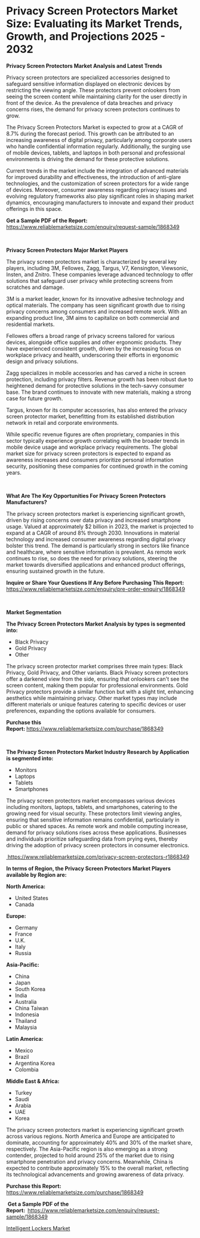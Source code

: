 <p><h1>Privacy Screen Protectors Market Size: Evaluating its Market Trends, Growth, and Projections 2025 - 2032</h1></p><p><strong>Privacy Screen Protectors Market Analysis and Latest Trends</strong></p>
<p><p>Privacy screen protectors are specialized accessories designed to safeguard sensitive information displayed on electronic devices by restricting the viewing angle. These protectors prevent onlookers from seeing the screen content while maintaining clarity for the user directly in front of the device. As the prevalence of data breaches and privacy concerns rises, the demand for privacy screen protectors continues to grow.</p><p>The Privacy Screen Protectors Market is expected to grow at a CAGR of 8.7% during the forecast period. This growth can be attributed to an increasing awareness of digital privacy, particularly among corporate users who handle confidential information regularly. Additionally, the surging use of mobile devices, tablets, and laptops in both personal and professional environments is driving the demand for these protective solutions.</p><p>Current trends in the market include the integration of advanced materials for improved durability and effectiveness, the introduction of anti-glare technologies, and the customization of screen protectors for a wide range of devices. Moreover, consumer awareness regarding privacy issues and evolving regulatory frameworks also play significant roles in shaping market dynamics, encouraging manufacturers to innovate and expand their product offerings in this space.</p></p>
<p><strong>Get a Sample PDF of the Report:&nbsp;</strong> <a href="https://www.reliablemarketsize.com/enquiry/request-sample/1868349?utm_campaign=2297&utm_medium=2&utm_source=Github&utm_content=ia&utm_term=07022025&utm_id=privacy-screen-protectors">https://www.reliablemarketsize.com/enquiry/request-sample/1868349</a></p>
<p>&nbsp;</p>
<p><strong>Privacy Screen Protectors Major Market Players</strong></p>
<p><p>The privacy screen protectors market is characterized by several key players, including 3M, Fellowes, Zagg, Targus, V7, Kensington, Viewsonic, Insten, and Znitro. These companies leverage advanced technology to offer solutions that safeguard user privacy while protecting screens from scratches and damage.</p><p>3M is a market leader, known for its innovative adhesive technology and optical materials. The company has seen significant growth due to rising privacy concerns among consumers and increased remote work. With an expanding product line, 3M aims to capitalize on both commercial and residential markets. </p><p>Fellowes offers a broad range of privacy screens tailored for various devices, alongside office supplies and other ergonomic products. They have experienced consistent growth, driven by the increasing focus on workplace privacy and health, underscoring their efforts in ergonomic design and privacy solutions.</p><p>Zagg specializes in mobile accessories and has carved a niche in screen protection, including privacy filters. Revenue growth has been robust due to heightened demand for protective solutions in the tech-savvy consumer base. The brand continues to innovate with new materials, making a strong case for future growth.</p><p>Targus, known for its computer accessories, has also entered the privacy screen protector market, benefitting from its established distribution network in retail and corporate environments. </p><p>While specific revenue figures are often proprietary, companies in this sector typically experience growth correlating with the broader trends in mobile device usage and workplace privacy requirements. The global market size for privacy screen protectors is expected to expand as awareness increases and consumers prioritize personal information security, positioning these companies for continued growth in the coming years.</p></p>
<p>&nbsp;</p>
<p><strong>What Are The Key Opportunities For Privacy Screen Protectors Manufacturers?</strong></p>
<p><p>The privacy screen protectors market is experiencing significant growth, driven by rising concerns over data privacy and increased smartphone usage. Valued at approximately $2 billion in 2023, the market is projected to expand at a CAGR of around 8% through 2030. Innovations in material technology and increased consumer awareness regarding digital privacy bolster this trend. The demand is particularly strong in sectors like finance and healthcare, where sensitive information is prevalent. As remote work continues to rise, so does the need for privacy solutions, steering the market towards diversified applications and enhanced product offerings, ensuring sustained growth in the future.</p></p>
<p><strong>Inquire or Share Your Questions If Any Before Purchasing This Report:</strong> <a href="https://www.reliablemarketsize.com/enquiry/pre-order-enquiry/1868349?utm_campaign=2297&utm_medium=2&utm_source=Github&utm_content=ia&utm_term=07022025&utm_id=privacy-screen-protectors">https://www.reliablemarketsize.com/enquiry/pre-order-enquiry/1868349</a></p>
<p>&nbsp;</p>
<p><strong>Market Segmentation</strong></p>
<p><strong>The Privacy Screen Protectors Market Analysis by types is segmented into:</strong></p>
<p><ul><li>Black Privacy</li><li>Gold Privacy</li><li>Other</li></ul></p>
<p><p>The privacy screen protector market comprises three main types: Black Privacy, Gold Privacy, and Other variants. Black Privacy screen protectors offer a darkened view from the side, ensuring that onlookers can't see the screen content, making them popular for professional environments. Gold Privacy protectors provide a similar function but with a slight tint, enhancing aesthetics while maintaining privacy. Other market types may include different materials or unique features catering to specific devices or user preferences, expanding the options available for consumers.</p></p>
<p><strong>Purchase this Report:&nbsp;</strong><a href="https://www.reliablemarketsize.com/purchase/1868349?utm_campaign=2297&utm_medium=2&utm_source=Github&utm_content=ia&utm_term=07022025&utm_id=privacy-screen-protectors">https://www.reliablemarketsize.com/purchase/1868349</a></p>
<p>&nbsp;</p>
<p><strong>The Privacy Screen Protectors Market Industry Research by Application is segmented into:</strong></p>
<p><ul><li>Monitors</li><li>Laptops</li><li>Tablets</li><li>Smartphones</li></ul></p>
<p><p>The privacy screen protectors market encompasses various devices including monitors, laptops, tablets, and smartphones, catering to the growing need for visual security. These protectors limit viewing angles, ensuring that sensitive information remains confidential, particularly in public or shared spaces. As remote work and mobile computing increase, demand for privacy solutions rises across these applications. Businesses and individuals prioritize safeguarding data from prying eyes, thereby driving the adoption of privacy screen protectors in consumer electronics.</p></p>
<p><a href="https://www.reliablemarketsize.com/privacy-screen-protectors-r1868349?utm_campaign=2297&utm_medium=2&utm_source=Github&utm_content=ia&utm_term=07022025&utm_id=privacy-screen-protectors">&nbsp;https://www.reliablemarketsize.com/privacy-screen-protectors-r1868349</a></p>
<p><strong>In terms of Region, the Privacy Screen Protectors Market Players available by Region are:</strong></p>
<p>
    <p> <strong> North America: </strong>
        <ul>
            <li>United States</li>
            <li>Canada</li>
        </ul>
        </p> 
    <p> <strong> Europe: </strong>
        <ul>
            <li>Germany</li>
            <li>France</li>
            <li>U.K.</li>
            <li>Italy</li>
            <li>Russia</li>
        </ul>
        </p> 
    <p> <strong> Asia-Pacific: </strong>
        <ul>
            <li>China</li>
            <li>Japan</li>
            <li>South Korea</li>
            <li>India</li>
            <li>Australia</li>
            <li>China Taiwan</li>
            <li>Indonesia</li>
            <li>Thailand</li>
            <li>Malaysia</li>
        </ul>
        </p> 
    <p> <strong> Latin America: </strong>
        <ul>
            <li>Mexico</li>
            <li>Brazil</li>
            <li>Argentina Korea</li>
            <li>Colombia</li>
        </ul>
        </p> 
    <p> <strong> Middle East & Africa: </strong>
        <ul>
            <li>Turkey</li>
            <li>Saudi</li>
            <li>Arabia</li>
            <li>UAE</li>
            <li>Korea</li>
        </ul>
    </p>
    </p>
<p><p>The privacy screen protectors market is experiencing significant growth across various regions. North America and Europe are anticipated to dominate, accounting for approximately 40% and 30% of the market share, respectively. The Asia-Pacific region is also emerging as a strong contender, projected to hold around 25% of the market due to rising smartphone penetration and privacy concerns. Meanwhile, China is expected to contribute approximately 15% to the overall market, reflecting its technological advancements and growing awareness of data privacy.</p></p>
<p><strong>Purchase this Report: </strong><a href="https://www.reliablemarketsize.com/purchase/1868349?utm_campaign=2297&utm_medium=2&utm_source=Github&utm_content=ia&utm_term=07022025&utm_id=privacy-screen-protectors">https://www.reliablemarketsize.com/purchase/1868349</a></p>
<p>&nbsp;<strong>Get a Sample PDF of the Report:&nbsp;&nbsp;</strong><a href="https://www.reliablemarketsize.com/enquiry/request-sample/1868349?utm_campaign=2297&utm_medium=2&utm_source=Github&utm_content=ia&utm_term=07022025&utm_id=privacy-screen-protectors">https://www.reliablemarketsize.com/enquiry/request-sample/1868349</a></p>
<p><strong></strong></p>
<p><p><a href="https://github.com/AngelaWalsh696/Market-Research-Report-List-1/blob/main/intelligent-lockers-market.md?utm_campaign=2297&utm_medium=2&utm_source=Github&utm_content=ia&utm_term=07022025&utm_id=privacy-screen-protectors">Intelligent Lockers Market</a></p></p>